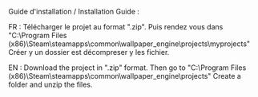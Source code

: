 Guide d'installation / Installation Guide :

FR :
Télécharger le projet au format ".zip".
Puis rendez vous dans "C:\Program Files (x86)\Steam\steamapps\common\wallpaper_engine\projects\myprojects"
Créer y un dossier est décompreser y les fichier.

EN :
Download the project in ".zip" format.
Then go to "C:\Program Files (x86)\Steam\steamapps\common\wallpaper_engine\projects"
Create a folder and unzip the files.
